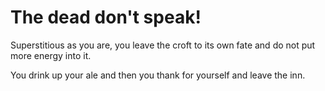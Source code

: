 # The dead don't speak&excl;

Superstitious as you are, you leave the croft to its own fate and do not put more energy into it.

You drink up your ale and then you thank for yourself and leave the inn.
